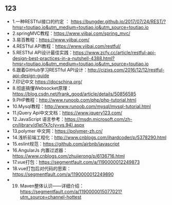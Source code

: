 123
------------
* 1.一种RESTful接口的约定 ： https://bungder.github.io/2017/07/24/REST/?hmsr=toutiao.io&utm_medium=toutiao.io&utm_source=toutiao.io
* 2.springMVC教程：https://www.yiibai.com/spring_mvc/
* 3.易百教程：https://www.yiibai.com/
* 4.RESTful API教程：https://www.yiibai.com/restful/
* 5.RESTful API设计最佳实践：https://www.zcfy.cc/article/restful-api-design-best-practices-in-a-nutshell-4388.html?hmsr=toutiao.io&utm_medium=toutiao.io&utm_source=toutiao.io
* 6.跟着GitHub学习RESTful API设计：http://cizixs.com/2016/12/12/restful-api-design-guide
* 7.印记中文 https://docschina.org/
* 8.彻底搞懂Websocket原理：https://blog.csdn.net/frank_good/article/details/50856585
* 9.PHP教程：http://www.runoob.com/php/php-tutorial.html
* 10.Mysql教程：http://www.runoob.com/mysql/mysql-tutorial.html
* 11.jQuery Api中文文档：https://www.jquery123.com/
* 12.JavaScript 语言参考：https://msdn.microsoft.com/zh-cn/library/d1et7k7c(v=vs.94).aspx
* 13.polymer 中文网：https://polymer-zh.cn/
* 14.浅析前端工程化：http://www.cnblogs.com/ihardcoder/p/5378290.html
* 15.eslint规范：https://github.com/airbnb/javascript
* 16.AngularJs 内置过滤器：https://www.cnblogs.com/zhujierong/p/6136716.html
* 17.vue打包：https://segmentfault.com/a/1190000012249873
* 18.vue打包后对代码的思索：https://segmentfault.com/a/1190000012249890
* 19. Maven整体认识——详细介绍：https://segmentfault.com/a/1190000015077021?utm_source=channel-hottest

